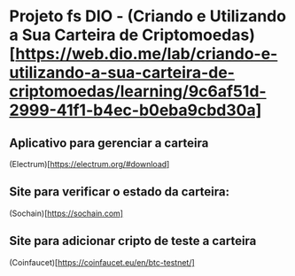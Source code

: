 # Projeto fs DIO - (Criando e Utilizando a Sua Carteira de Criptomoedas)[https://web.dio.me/lab/criando-e-utilizando-a-sua-carteira-de-criptomoedas/learning/9c6af51d-2999-41f1-b4ec-b0eba9cbd30a]


## Aplicativo para gerenciar a carteira
(Electrum)[https://electrum.org/#download]

## Site para verificar o estado da carteira:
(Sochain)[https://sochain.com]

## Site para adicionar cripto de teste a carteira
(Coinfaucet)[https://coinfaucet.eu/en/btc-testnet/]